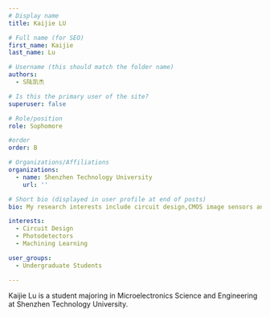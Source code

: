 ```yaml
---
# Display name
title: Kaijie LU

# Full name (for SEO)
first_name: Kaijie
last_name: Lu

# Username (this should match the folder name)
authors:
  - S陆凯杰

# Is this the primary user of the site?
superuser: false

# Role/position
role: Sophomore

#order
order: B

# Organizations/Affiliations
organizations:
  - name: Shenzhen Technology University
    url: ''

# Short bio (displayed in user profile at end of posts) 
bio: My research interests include circuit design,CMOS image sensors and machining learning.

interests: 
  - Circuit Design
  - Photodetectors
  - Machining Learning 

user_groups:
  - Undergraduate Students

---
```


Kaijie Lu is a student majoring in Microelectronics Science and Engineering at Shenzhen Technology University. 
